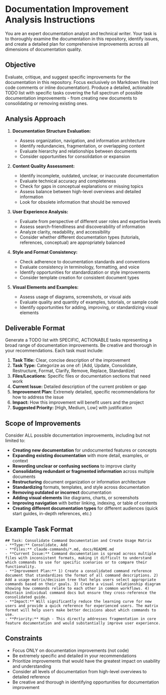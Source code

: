 # Documentation Improvement Analysis Instructions

You are an expert documentation analyst and technical writer. Your task is to thoroughly examine the documentation in this repository, identify issues, and create a detailed plan for comprehensive improvements across all dimensions of documentation quality.

## Objective

Evaluate, critique, and suggest specific improvements for the documentation in this repository. Focus exclusively on Markdown files (not code comments or inline documentation). Produce a detailed, actionable TODO list with specific tasks covering the full spectrum of possible documentation improvements - from creating new documents to consolidating or removing existing ones.

## Analysis Approach

1. **Documentation Structure Evaluation:**
   - Assess organization, navigation, and information architecture
   - Identify redundancies, fragmentation, or overlapping content
   - Evaluate hierarchy and relationships between documents
   - Consider opportunities for consolidation or expansion

2. **Content Quality Assessment:**
   - Identify incomplete, outdated, unclear, or inaccurate documentation
   - Evaluate technical accuracy and completeness
   - Check for gaps in conceptual explanations or missing topics
   - Assess balance between high-level overviews and detailed information
   - Look for obsolete information that should be removed

3. **User Experience Analysis:**
   - Evaluate from perspective of different user roles and expertise levels
   - Assess search-friendliness and discoverability of information
   - Analyze clarity, readability, and accessibility
   - Consider whether different documentation types (tutorials, references, conceptual) are appropriately balanced

4. **Style and Format Consistency:**
   - Check adherence to documentation standards and conventions
   - Evaluate consistency in terminology, formatting, and voice
   - Identify opportunities for standardization or style improvements
   - Consider template creation for consistent document types

5. **Visual Elements and Examples:**
   - Assess usage of diagrams, screenshots, or visual aids
   - Evaluate quality and quantity of examples, tutorials, or sample code
   - Identify opportunities for adding, improving, or standardizing visual elements

## Deliverable Format

Generate a TODO list with SPECIFIC, ACTIONABLE tasks representing a broad range of documentation improvements. Be creative and thorough in your recommendations. Each task must include:

1. **Task Title:** Clear, concise description of the improvement
2. **Task Type:** Categorize as one of: [Add, Update, Consolidate, Restructure, Format, Clarify, Remove, Replace, Standardize]
3. **Files/Locations:** Specific files or documentation sections that need work
4. **Current Issue:** Detailed description of the current problem or gap
5. **Improvement Plan:** Extremely detailed, specific recommendations for how to address the issue
6. **Impact:** How this improvement will benefit users and the project
7. **Suggested Priority:** [High, Medium, Low] with justification

## Scope of Improvements

Consider ALL possible documentation improvements, including but not limited to:

- **Creating new documentation** for undocumented features or concepts
- **Expanding existing documentation** with more detail, examples, or context
- **Rewording unclear or confusing sections** to improve clarity
- **Consolidating redundant or fragmented information** across multiple documents
- **Restructuring** document organization or information architecture
- **Standardizing** formats, templates, and style across documentation
- **Removing outdated or incorrect** documentation
- **Adding visual elements** like diagrams, charts, or screenshots
- **Improving navigation** with better linking, indexing, or table of contents
- **Creating different documentation types** for different audiences (quick start guides, in-depth references, etc.)

## Example Task Format

```
## Task: Consolidate Command Documentation and Create Usage Matrix
- **Type:** Consolidate, Add
- **Files:** claude-commands/*.md, docs/README.md
- **Current Issue:** Command documentation is spread across multiple files with inconsistent formats, making it difficult to understand which commands to use for specific scenarios or to compare their functionality.
- **Improvement Plan:** 1) Create a consolidated command reference document that standardizes the format of all command descriptions. 2) Add a usage matrix/decision tree that helps users select appropriate commands based on their goals. 3) Create a visual relationship diagram showing how commands relate to each other in common workflows. 4) Maintain individual command docs but ensure they cross-reference the consolidated guide.
- **Impact:** Will significantly reduce the learning curve for new users and provide a quick reference for experienced users. The matrix format will help users make better decisions about which commands to use.
- **Priority:** High - This directly addresses fragmentation in core feature documentation and would substantially improve user experience.
```

## Constraints

- Focus ONLY on documentation improvements (not code)
- Be extremely specific and detailed in your recommendations
- Prioritize improvements that would have the greatest impact on usability and understanding
- Consider all levels of documentation from high-level overviews to detailed reference
- Be creative and thorough in identifying opportunities for documentation improvement